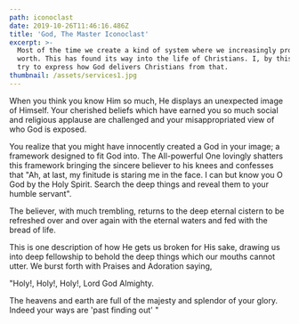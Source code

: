 ```yaml
---
path: iconoclast
date: 2019-10-26T11:46:16.486Z
title: 'God, The Master Iconoclast'
excerpt: >-
  Most of the time we create a kind of system where we increasingly promote our
  worth. This has found its way into the life of Christians. I, by this piece
  try to express how God delivers Christians from that.
thumbnail: /assets/services1.jpg
---
```

When you think you know Him so much, He displays an unexpected image of Himself. Your cherished beliefs which have earned you so much social and religious applause are challenged and your misappropriated view of who God is exposed.

You realize that you might have innocently created a God in your image; a framework designed to fit God into. The All-powerful One lovingly shatters this framework bringing the sincere believer to his knees and confesses that "Ah, at last, my finitude is staring me in the face. I can but know you O God by the Holy Spirit. Search the deep things and reveal them to your humble servant".

The believer, with much trembling, returns to the deep eternal cistern to be refreshed over and over again with the eternal waters and fed with the bread of life.

This is one description of how He gets us broken for His sake, drawing us into deep fellowship to behold the deep things which our mouths cannot utter. We burst forth with Praises and Adoration saying,

"Holy!, Holy!, Holy!, Lord God Almighty.

The heavens and earth are full of the majesty and splendor of your glory. Indeed your ways are 'past finding out' "
